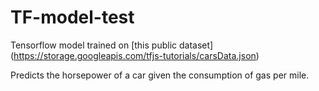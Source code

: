 # TF-model-test
Tensorflow model trained on [this public dataset] (https://storage.googleapis.com/tfjs-tutorials/carsData.json)

Predicts the horsepower of a car given the consumption of gas per mile.  
